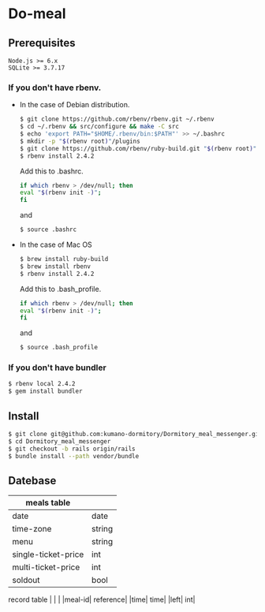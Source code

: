 # Do-meal

## Prerequisites

```
Node.js >= 6.x
SQLite >= 3.7.17
```

### If you don't have rbenv.

* In the case of Debian distribution.

  ```sh
  $ git clone https://github.com/rbenv/rbenv.git ~/.rbenv
  $ cd ~/.rbenv && src/configure && make -C src
  $ echo 'export PATH="$HOME/.rbenv/bin:$PATH"' >> ~/.bashrc
  $ mkdir -p "$(rbenv root)"/plugins
  $ git clone https://github.com/rbenv/ruby-build.git "$(rbenv root)"/plugins/ruby-build
  $ rbenv install 2.4.2
  ```

  Add this to .bashrc.

  ```sh
  if which rbenv > /dev/null; then
  eval "$(rbenv init -)";
  fi
  ```

  and

  ```sh
  $ source .bashrc
  ```

* In the case of Mac OS

  ```sh
  $ brew install ruby-build
  $ brew install rbenv
  $ rbenv install 2.4.2
  ```
  
  Add this to .bash_profile.
  ```sh
  if which rbenv > /dev/null; then
  eval "$(rbenv init -)";
  fi
  ```
  and
  
  ```sh
  $ source .bash_profile
  ```

### If you don't have bundler

```sh
$ rbenv local 2.4.2
$ gem install bundler
```

## Install

```sh
$ git clone git@github.com:kumano-dormitory/Dormitory_meal_messenger.git
$ cd Dormitory_meal_messenger
$ git checkout -b rails origin/rails
$ bundle install --path vendor/bundle
```

## Datebase
|meals table| |
| ----- | ----- |
| date | date |
| time-zone | string |
| menu | string |
| single-ticket-price | int |
| multi-ticket-price | int |
| soldout | bool |


record table
| | |
|meal-id| reference|
|time| time|
|left| int|

